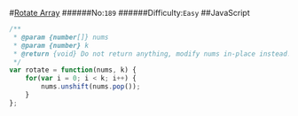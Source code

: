 #[Rotate Array](https://leetcode.com/problems/rotate-array/)
######No:`189`
######Difficulty:`Easy`
##JavaScript

```javascript
/**
 * @param {number[]} nums
 * @param {number} k
 * @return {void} Do not return anything, modify nums in-place instead.
 */
var rotate = function(nums, k) {
    for(var i = 0; i < k; i++) {
        nums.unshift(nums.pop());
    }
};
```
